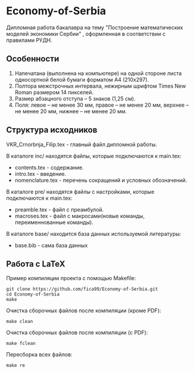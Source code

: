 # Economy-of-Serbia
Дипломная работа бакалавра на тему "Построение математических моделей экономики Сербии" , оформленная в соответствии с правилами РУДН.


## Особенности

1. Напечатана (выполнена на компьютере) на одной стороне листа односортной белой бумаги форматом А4 (210х297).
2. Полтора межстрочных интервала, нежирным шрифтом Times New Roman размером 14 пикселей.
3. Размер абзацного отступа – 5 знаков (1,25 см).
4. Поля: левое – не менее 30 мм, правое – не менее 20 мм, верхнее – не менее 20 мм, нижнее – не менее 20 мм.

## Структура исходников
VKR_Crnorbnja_Filip.tex - главный файл дипломной работы.


В каталоге inc/ находятся файлы, которые подключаются к main.tex:
* contents.tex - содержание.
* intro.tex - введение.
* nomenclature.tex - перечень сокращений и условных обозначений.


В каталоге pre/ находятся файлы с настройками, которые подключаются к main.tex:
* preamble.tex - файл с преамбулой.
* macroses.tex - файл с макросами(новые команды, переименнованные команды).

В каталоге base/ находится база данных используемой литературы:
* base.bib - сама база данных




## Работа с LaTeX

Пример компиляции проекта с помощью Makefile:

```console
git clone https://github.com/fica99/Economy-of-Serbia.git
cd Economy-of-Serbia
make
```

Очистка сборочных файлов после компиляции (кроме PDF):

```console
make clean
```

Очистка сборочных файлов после компиляции (с PDF):

```console
make fclean
```

Пересборка всех файлов:

```console
make re
```

